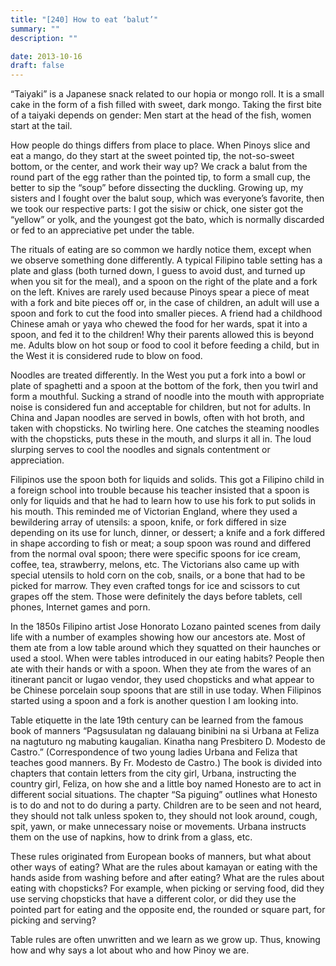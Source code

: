 ```yaml
---
title: "[240] How to eat ‘balut’"
summary: ""
description: ""

date: 2013-10-16
draft: false
---
```


“Taiyaki” is a Japanese snack related to our hopia or mongo roll. It is a small cake in the form of a fish filled with sweet, dark mongo. Taking the first bite of a taiyaki depends on gender: Men start at the head of the fish, women start at the tail.

How people do things differs from place to place. When Pinoys slice and eat a mango, do they start at the sweet pointed tip, the not-so-sweet bottom, or the center, and work their way up? We crack a balut from the round part of the egg rather than the pointed tip, to form a small cup, the better to sip the “soup” before dissecting the duckling. Growing up, my sisters and I fought over the balut soup, which was everyone’s favorite, then we took our respective parts: I got the sisiw or chick, one sister got the “yellow” or yolk, and the youngest got the bato, which is normally discarded or fed to an appreciative pet under the table.

The rituals of eating are so common we hardly notice them, except when we observe something done differently. A typical Filipino table setting has a plate and glass (both turned down, I guess to avoid dust, and turned up when you sit for the meal), and a spoon on the right of the plate and a fork on the left. Knives are rarely used because Pinoys spear a piece of meat with a fork and bite pieces off or, in the case of children, an adult will use a spoon and fork to cut the food into smaller pieces. A friend had a childhood Chinese amah or yaya who chewed the food for her wards, spat it into a spoon, and fed it to the children! Why their parents allowed this is beyond me. Adults blow on hot soup or food to cool it before feeding a child, but in the West it is considered rude to blow on food.

Noodles are treated differently. In the West you put a fork into a bowl or plate of spaghetti and a spoon at the bottom of the fork, then you twirl and form a mouthful. Sucking a strand of noodle into the mouth with appropriate noise is considered fun and acceptable for children, but not for adults. In China and Japan noodles are served in bowls, often with hot broth, and taken with chopsticks. No twirling here. One catches the steaming noodles with the chopsticks, puts these in the mouth, and slurps it all in. The loud slurping serves to cool the noodles and signals contentment or appreciation.

Filipinos use the spoon both for liquids and solids. This got a Filipino child in a foreign school into trouble because his teacher insisted that a spoon is only for liquids and that he had to learn how to use his fork to put solids in his mouth. This reminded me of Victorian England, where they used a bewildering array of utensils: a spoon, knife, or fork differed in size depending on its use for lunch, dinner, or dessert; a knife and a fork differed in shape according to fish or meat; a soup spoon was round and differed from the normal oval spoon; there were specific spoons for ice cream, coffee, tea, strawberry, melons, etc. The Victorians also came up with special utensils to hold corn on the cob, snails, or a bone that had to be picked for marrow. They even crafted tongs for ice and scissors to cut grapes off the stem. Those were definitely the days before tablets, cell phones, Internet games and porn.

In the 1850s Filipino artist Jose Honorato Lozano painted scenes from daily life with a number of examples showing how our ancestors ate. Most of them ate from a low table around which they squatted on their haunches or used a stool. When were tables introduced in our eating habits? People then ate with their hands or with a spoon. When they ate from the wares of an itinerant pancit or lugao vendor, they used chopsticks and what appear to be Chinese porcelain soup spoons that are still in use today. When Filipinos started using a spoon and a fork is another question I am looking into.

Table etiquette in the late 19th century can be learned from the famous book of manners “Pagsusulatan ng dalauang binibini na si Urbana at Feliza na nagtuturo ng mabuting kaugalian. Kinatha nang Presbitero D. Modesto de Castro.” (Correspondence of two young ladies Urbana and Feliza that teaches good manners. By Fr. Modesto de Castro.) The book is divided into chapters that contain letters from the city girl, Urbana, instructing the country girl, Feliza, on how she and a little boy named Honesto are to act in different social situations. The chapter “Sa piguing” outlines what Honesto is to do and not to do during a party. Children are to be seen and not heard, they should not talk unless spoken to, they should not look around, cough, spit, yawn, or make unnecessary noise or movements. Urbana instructs them on the use of napkins, how to drink from a glass, etc.

These rules originated from European books of manners, but what about other ways of eating? What are the rules about kamayan or eating with the hands aside from washing before and after eating? What are the rules about eating with chopsticks? For example, when picking or serving food, did they use serving chopsticks that have a different color, or did they use the pointed part for eating and the opposite end, the rounded or square part, for picking and serving?

Table rules are often unwritten and we learn as we grow up. Thus, knowing how and why says a lot about who and how Pinoy we are.
